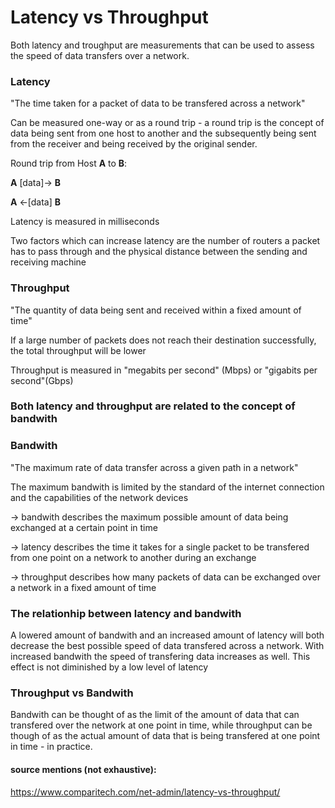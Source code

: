 # Latency vs Throughput 

Both latency and troughput are measurements that can be used to assess the speed of data transfers over a network. 


### Latency

"The time taken for a packet of data to be transfered across a network" 

Can be measured one-way or as a round trip - a round trip is the concept of data being sent from one host to another
and the subsequently being sent from the receiver and being received by the original sender.

Round trip from Host **A** to **B**:

**A**  [data]-> **B**

**A**  <-[data] **B**

Latency is measured in milliseconds

Two factors which can increase latency are the number of routers a packet has to pass through and 
the physical distance between the sending and receiving machine 



### Throughput

"The quantity of data being sent and received within a fixed amount of time"

If a large number of packets does not reach their destination successfully,
the total throughput will be lower 

Throughput is measured in "megabits per second" (Mbps) or "gigabits per second"(Gbps)  



### Both latency and throughput are related to the concept of bandwith


### Bandwith

"The maximum rate of data transfer across a given path in a network"

The maximum bandwith is limited by the standard of the internet connection and the capabilities of the network devices



-> bandwith describes the maximum possible amount of data being exchanged at a certain point in time 

-> latency describes the time it takes for a single packet to be transfered from one point on a network to another during an exchange 

-> throughput describes how many packets of data can be exchanged over a network in a fixed amount of time


### The relationhip between latency and bandwith

A lowered amount of bandwith and an increased amount of latency will both decrease the
best possible speed of data transfered across a network. With increased bandwith the 
speed of transfering data increases as well. This effect is not diminished by a 
low level of latency


### Throughput vs Bandwith

Bandwith can be thought of as the limit of the amount of data that can transfered over the network
at one point in time, while throughput can be though of as the actual amount of data that is being 
transfered at one point in time - in practice.



#### source mentions (not exhaustive):

https://www.comparitech.com/net-admin/latency-vs-throughput/
